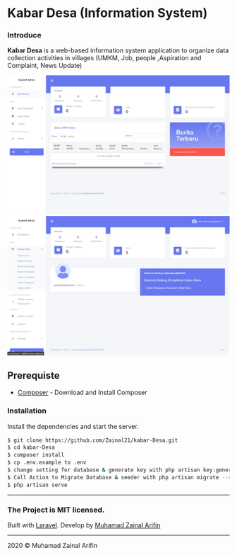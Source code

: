 # Kabar Desa (Information System)

### Introduce

**Kabar Desa** is a web-based information system application to organize data collection activities in villages (UMKM, Job, people ,Aspiration and Complaint, News Update)

![Home](public/demo/home.png)
![Admin-Dashboard](public/demo/kabar-desa.png)

## Prerequiste

-   [Composer](https://getcomposer.org/) - Download and Install Composer

### Installation

Install the dependencies and start the server.

```sh
$ git clone https://github.com/Zainal21/kabar-Desa.git
$ cd kabar-Desa
$ composer install
$ cp .env.example to .env
$ change setting for database & generate key with php artisan key:generate
$ Call Action to Migrate Database & seeder with php artisan migrate --seed
$ php artisan serve
```

---

### The Project is MIT licensed.

Built with [Laravel](laravel.com/). Develop by [Muhamad Zainal Arifin](muhammadzaindev.vercel.app/)

---

2020 © Muhamad Zainal Arifin
